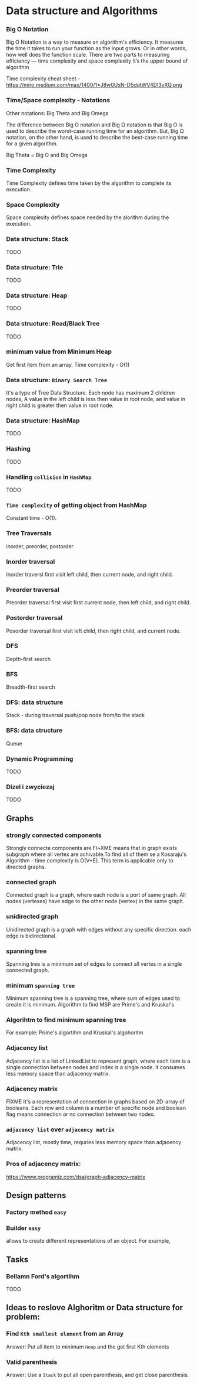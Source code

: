 # Data structure and Algorithms

### **Big O Notation**
Big O Notation is a way to measure an algorithm's efficiency. It measures the time it takes to run your function as the input grows. Or in other words, how well does the function scale. There are two parts to measuring efficiency — time complexity and space complexity
It’s the upper bound of algorithm

Time complexity cheat sheet - https://miro.medium.com/max/1400/1*J8w0UxN-D5dqtWV4Dl3vXQ.png

### **Time/Space complexity - Notations**
Other notations: Big Theta and Big Omega

The difference between Big O notation and Big Ω notation is that Big O is used to describe the worst-case running time for an algorithm. But, Big Ω notation, on the other hand, is used to describe the best-case running time for a given algorithm.

Big Theta = Big O and Big Omega

### **Time Complexity**
Time Complexity defines time taken by the algorithm to complete its execution.

### **Space Complexity**
Space complexity defines space needed by the alorithm during the execution. 

### **Data structure: Stack**
TODO

### **Data structure: Trie**
TODO

### **Data structure: Heap**
TODO

### **Data structure: Read/Black Tree**
TODO

### **minimum value from Minimum Heap**
Get first item from an array. Time complexity - O(1)

### **Data structure: `Binary Search Tree`**
It's a type of Tree Data Structure. Each node has maximum 2 children nodes, A value in the left child is less then value in root node, and value in right child is greater then value in root node. 

### **Data structure: HashMap**
TODO

### **Hashing**
TODO

### **Handling `collision` in `HashMap`**
TODO

### `Time complexity` of getting object from HashMap
Constant time - O(1).

### **Tree Traversals**
inorder, preorder, postorder

### **Inorder traversal**
Inorder traversl first visit left child, then current node, and right child.

### **Preorder traversal**
Preorder traversal first visit first current node, then left child, and right child.

### **Postorder traversal**
Posorder traversal first visit left child, then right child, and current node.

### **DFS**
Depth-first search

### **BFS** 
Breadth-first search

### **DFS: data structure**
Stack - during traversal push/pop node from/to the stack

### **BFS: data structure**
Queue

### **Dynamic Programming**
TODO

### **Dizel i zwyciezaj**
TODO

## **Graphs**
### **strongly connected components**
Strongly connecte components are FI~XME means that in graph exists subgraph where all vertex are achivable.To find all of them se a Kosaraju's Algorithm - time complexity is O(V+E). This term is applicable only to directed graphs.

### **connected graph**
Connected graph is a graph, where each node is a port of same graph. All nodes (vertexes) have edge to the other node (vertex) in the same graph.

### **unidirected graph**
Unidirected graph is a graph with edges without any specific direction. each edge is bidirectional.

### **spanning tree**
Spanning tree is a minimum set of edges to connect all vertes in a single connected graph. 

### **minimum `spanning tree`**
Minimum spanning tree is a spanning tree, where sum of edges used to create it is minimum. Algorithm to find MSP are Prime's and Kruskal's 

### **Algorihtm to find minimum spanning tree**
For example: Prime's algortihm and Kruskal's algohoritm

### **Adjacency list**
Adjacency list is a list of LinkedList to represent graph, where each item is a single connection between nodes and index is a single node. It consumes less memory space than adjacency matrix.

### **Adjacency matrix**
FIXME It's a representation of connection in graphs based on 2D-array of booleans. Each row and column is a number of specific node and boolean flag means connection or no connection between two nodes. 

### **`adjacency list` over `adjacency matrix`**
Adjacency list, mostly time, requries less memory space than adjacency matrix.

### Pros of adjacency matrix:
https://www.programiz.com/dsa/graph-adjacency-matrix

## **Design patterns**

### **Factory method** `easy`

### **Builder** `easy`
allows to create different representations of an object. For example, 

## **Tasks**
### Bellamn Ford's algortihm
TODO

## Ideas to reslove Alghoritm or Data structure for problem:

### Find `Kth smallest element` from an Array
Answer: Put all item to minimum `Heap` and the get first Kth elements

### **Valid parenthesis**
Answer: Use a `Stack` to put all open parenthesis, and get close parenthesis.  
